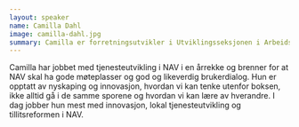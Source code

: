 ```yaml
---
layout: speaker
name: Camilla Dahl
image: camilla-dahl.jpg
summary: Camilla er forretningsutvikler i Utviklingsseksjonen i Arbeids- og tjenesteavdelingen i direktoratet.
---
```

Camilla har jobbet med tjenesteutvikling i NAV i en årrekke og brenner for at NAV skal ha gode møteplasser og god og likeverdig brukerdialog. Hun er opptatt av nyskaping og innovasjon,  hvordan vi kan tenke utenfor boksen, ikke alltid gå i de samme sporene og hvordan vi kan lære av hverandre. I dag jobber hun mest med innovasjon, lokal tjenesteutvikling og tillitsreformen i NAV.

